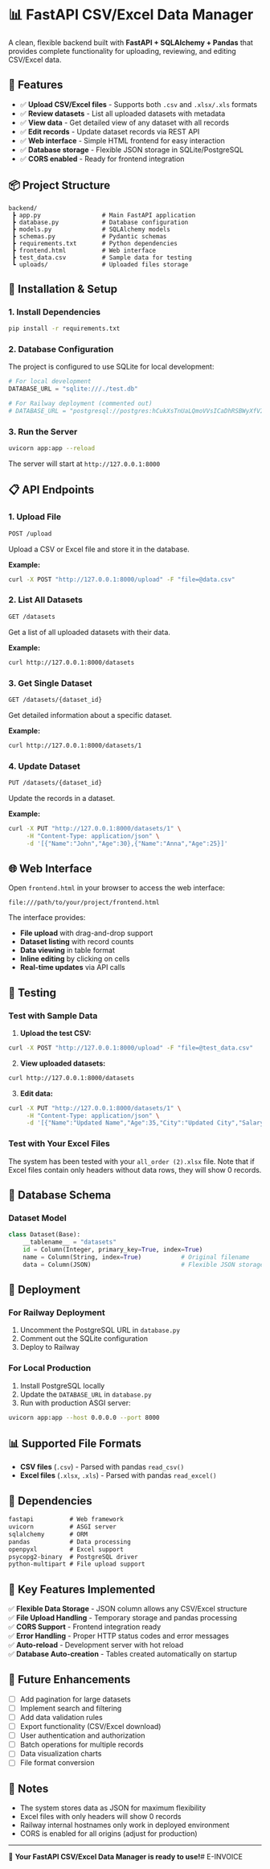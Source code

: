 # 📊 FastAPI CSV/Excel Data Manager

A clean, flexible backend built with **FastAPI + SQLAlchemy + Pandas** that provides complete functionality for uploading, reviewing, and editing CSV/Excel data.

## 🚀 Features

- ✅ **Upload CSV/Excel files** - Supports both `.csv` and `.xlsx/.xls` formats
- ✅ **Review datasets** - List all uploaded datasets with metadata
- ✅ **View data** - Get detailed view of any dataset with all records
- ✅ **Edit records** - Update dataset records via REST API
- ✅ **Web interface** - Simple HTML frontend for easy interaction
- ✅ **Database storage** - Flexible JSON storage in SQLite/PostgreSQL
- ✅ **CORS enabled** - Ready for frontend integration

## 📦 Project Structure

```
backend/
 ┣ app.py                 # Main FastAPI application
 ┣ database.py            # Database configuration
 ┣ models.py              # SQLAlchemy models
 ┣ schemas.py             # Pydantic schemas
 ┣ requirements.txt       # Python dependencies
 ┣ frontend.html          # Web interface
 ┣ test_data.csv          # Sample data for testing
 ┗ uploads/               # Uploaded files storage
```

## 🔧 Installation & Setup

### 1. Install Dependencies

```bash
pip install -r requirements.txt
```

### 2. Database Configuration

The project is configured to use SQLite for local development:

```python
# For local development
DATABASE_URL = "sqlite:///./test.db"

# For Railway deployment (commented out)
# DATABASE_URL = "postgresql://postgres:hCukXsTnUaLQmoVVsICaDhRSBWyXfVIZ@postgres-glu6.railway.internal:5432/railway"
```

### 3. Run the Server

```bash
uvicorn app:app --reload
```

The server will start at `http://127.0.0.1:8000`

## 📋 API Endpoints

### 1. Upload File
```bash
POST /upload
```
Upload a CSV or Excel file and store it in the database.

**Example:**
```bash
curl -X POST "http://127.0.0.1:8000/upload" -F "file=@data.csv"
```

### 2. List All Datasets
```bash
GET /datasets
```
Get a list of all uploaded datasets with their data.

**Example:**
```bash
curl http://127.0.0.1:8000/datasets
```

### 3. Get Single Dataset
```bash
GET /datasets/{dataset_id}
```
Get detailed information about a specific dataset.

**Example:**
```bash
curl http://127.0.0.1:8000/datasets/1
```

### 4. Update Dataset
```bash
PUT /datasets/{dataset_id}
```
Update the records in a dataset.

**Example:**
```bash
curl -X PUT "http://127.0.0.1:8000/datasets/1" \
     -H "Content-Type: application/json" \
     -d '[{"Name":"John","Age":30},{"Name":"Anna","Age":25}]'
```

## 🌐 Web Interface

Open `frontend.html` in your browser to access the web interface:

```
file:///path/to/your/project/frontend.html
```

The interface provides:
- **File upload** with drag-and-drop support
- **Dataset listing** with record counts
- **Data viewing** in table format
- **Inline editing** by clicking on cells
- **Real-time updates** via API calls

## 🧪 Testing

### Test with Sample Data

1. **Upload the test CSV:**
```bash
curl -X POST "http://127.0.0.1:8000/upload" -F "file=@test_data.csv"
```

2. **View uploaded datasets:**
```bash
curl http://127.0.0.1:8000/datasets
```

3. **Edit data:**
```bash
curl -X PUT "http://127.0.0.1:8000/datasets/1" \
     -H "Content-Type: application/json" \
     -d '[{"Name":"Updated Name","Age":35,"City":"Updated City","Salary":90000}]'
```

### Test with Your Excel Files

The system has been tested with your `all_order (2).xlsx` file. Note that if Excel files contain only headers without data rows, they will show 0 records.

## 🔄 Database Schema

### Dataset Model
```python
class Dataset(Base):
    __tablename__ = "datasets"
    id = Column(Integer, primary_key=True, index=True)
    name = Column(String, index=True)           # Original filename
    data = Column(JSON)                         # Flexible JSON storage
```

## 🚀 Deployment

### For Railway Deployment

1. Uncomment the PostgreSQL URL in `database.py`
2. Comment out the SQLite configuration
3. Deploy to Railway

### For Local Production

1. Install PostgreSQL locally
2. Update the `DATABASE_URL` in `database.py`
3. Run with production ASGI server:

```bash
uvicorn app:app --host 0.0.0.0 --port 8000
```

## 📊 Supported File Formats

- **CSV files** (`.csv`) - Parsed with pandas `read_csv()`
- **Excel files** (`.xlsx`, `.xls`) - Parsed with pandas `read_excel()`

## 🔧 Dependencies

```txt
fastapi          # Web framework
uvicorn          # ASGI server
sqlalchemy       # ORM
pandas           # Data processing
openpyxl         # Excel support
psycopg2-binary  # PostgreSQL driver
python-multipart # File upload support
```

## 🎯 Key Features Implemented

✅ **Flexible Data Storage** - JSON column allows any CSV/Excel structure  
✅ **File Upload Handling** - Temporary storage and pandas processing  
✅ **CORS Support** - Frontend integration ready  
✅ **Error Handling** - Proper HTTP status codes and error messages  
✅ **Auto-reload** - Development server with hot reload  
✅ **Database Auto-creation** - Tables created automatically on startup  

## 🔮 Future Enhancements

- [ ] Add pagination for large datasets
- [ ] Implement search and filtering
- [ ] Add data validation rules
- [ ] Export functionality (CSV/Excel download)
- [ ] User authentication and authorization
- [ ] Batch operations for multiple records
- [ ] Data visualization charts
- [ ] File format conversion

## 📝 Notes

- The system stores data as JSON for maximum flexibility
- Excel files with only headers will show 0 records
- Railway internal hostnames only work in deployed environment
- CORS is enabled for all origins (adjust for production)

---

🎉 **Your FastAPI CSV/Excel Data Manager is ready to use!**# E-INVOICE
